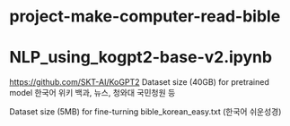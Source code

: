 # project-make-computer-read-bible
# NLP_using_kogpt2-base-v2.ipynb

https://github.com/SKT-AI/KoGPT2
Dataset size (40GB) for pretrained model
한국어 위키 백과, 뉴스, 청와대 국민청원 등

Dataset size (5MB) for fine-turning
bible_korean_easy.txt (한국어 쉬운성경)
